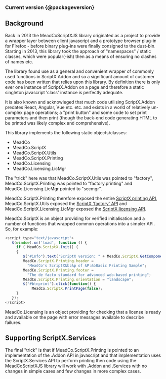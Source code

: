 ### Current version {@packageversion}

## Background

Back in 2013 the MeadCoScriptXJS library originated as a project to provide a wrapper layer between client javascript and a prototype browser plug-in
for Firefox - before binary plug-ins were finally consigned to the dust-bin. Starting in 2013, this library took the approach 
of &quot;namespaces&quot; / static classes, which were popular(-ish) then as a means of ensuring no clashes of names etc. 

The library found use as a general and convenient wrapper of commonly used functions in ScriptX.Addon and so a significant amount of customer code has been written that relies upon this library. 
By definition there is only ever one instance of ScriptX.Addon on a page and therefore a static singleton javascript 'class' instance is perfectly adequate.

It is also known and acknowleged that much code utilising ScriptX.Addon predates React, Angular, Vue etc. etc. and exists in a world of 
relatively un-complex page operations; a "print button" and some code to set print parameters 
and then print (though the back-end code generating HTML to be printed was likely complex and comprehensive).

This library implements the following static objects/classes:

* MeadCo
* MeadCo.ScriptX
* MeadCo.ScriptX.Utils
* MeadCo.ScriptX.Printing
* MeadCo.Licensing
* MeadCo.Licensing.LicMgr

The &quot;trick&quot; here was that MeadCo.ScriptX.Utils was pointed to &quot;factory&quot;, MeadCo.ScriptX.Printing was pointed to &quot;factory.printing&quot; and MeadCo.Licensing.LicMgr pointed to &quot;secmgr&quot;.

MeadCo.ScriptX.Printing therefore exposed the entire [ScriptX printing API](https://www.meadroid.com/Developers/KnowledgeBank/TechnicalReference/ScriptXAddOn/printing), 
MeadCo.ScriptX.Utils exposed the [ScriptX 'factory' API](https://www.meadroid.com/Developers/KnowledgeBank/TechnicalReference/ScriptXAddOn/factory) and 
MeadCo.ScriptX.Licensing.LicMgr exposed the [ScriptX licensing API](https://www.meadroid.com/Developers/KnowledgeBank/TechnicalReference/SecurityManager/api).

MeadCo.ScriptX is an object providing for verified initialisation and a number of functions that wrapped common operations into a simpler API. So, for example:

```javascript
<script type="text/javascript">
   $(window).on('load', function () {
     if ( MeadCo.ScriptX.Init() (
     {
        $("#info").text("ScriptX version: " + MeadCo.ScriptX.GetComponentVersion("scriptx.factory"));
        MeadCo.ScriptX.Printing.header = 
          "MeadCo's ScriptX&b:&p of &P:&bBasic Printing Sample";
        MeadCo.ScriptX.Printing.footer = 
          "The de facto standard for advanced web-based printing";
        MeadCo.ScriptX.Printing.orientation = "landscape";
        $("#btnprint").click(function() { 
            MeadCo.ScriptX.PrintPage(false);
     }      
   });
</script>
```

MeadCo.Licensing is an object providing for checking that a license is ready and available on the page with error messages available to describe failures.

## Supporting ScriptX.Services 

The final &quot;trick&quot; is that if MeadCo.ScriptX.Printing is pointed to an implementation of the .Addon API in javascript and that 
implementation uses the ScriptX.Services API to perform printing then code using the MeadCoScriptXJS library will work with .Addon and .Services with no changes 
in simple cases and few changes in more complex cases.


